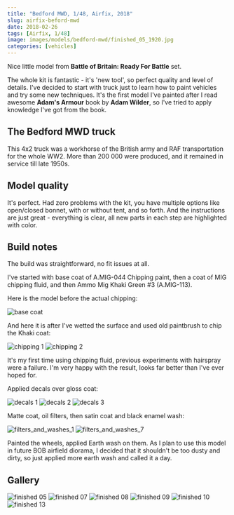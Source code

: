 ```yaml
---
title: "Bedford MWD, 1/48, Airfix, 2018"
slug: airfix-beford-mwd
date: 2018-02-26
tags: [Airfix, 1/48]
image: images/models/bedford-mwd/finished_05_1920.jpg
categories: [vehicles]
---
```


Nice little model from **Battle of Britain: Ready For Battle** set.

The whole kit is fantastic - it's 'new tool', so perfect quality and level of details.
I've decided to start with truck just to learn how to paint vehicles and try some new techniques.
It's the first model I've painted after I read awesome **Adam's Armour** book by **Adam Wilder**,
so I've tried to apply knowledge I've got from the book.

## The Bedford MWD truck

This 4x2 truck was a workhorse of the British army and RAF transportation for the whole WW2.
More than 200 000 were produced, and it remained in service till late 1950s.

## Model quality

It's perfect. Had zero problems with the kit, you have multiple options like open/closed bonnet, with or without tent, and so forth.
And the instructions are just great - everything is clear, all new parts in each step are highlighted with color. 

## Build notes
The build was straightforward, no fit issues at all.

I've started with base coat of A.MIG-044 Chipping paint, then a coat of MIG chipping fluid, and then Ammo Mig Khaki Green #3 (A.MIG-113).

Here is the model before the actual chipping:

![base coat](/images/models/bedford-mwd/base_coat_1920.jpg)

And here it is after I've wetted the surface and used old paintbrush to chip the Khaki coat:

![chipping 1](/images/models/bedford-mwd/scratched_1_1920.jpg)
![chipping 2](/images/models/bedford-mwd/scratched_2_1920.jpg)

It's my first time using chipping fluid, previous experiments with hairspray were a failure.
I'm very happy with the result, looks far better than I've ever hoped for.

Applied decals over gloss coat:

![decals 1](/images/models/bedford-mwd/bedford_mwd_decals_1_1920.jpg)
![decals 2](/images/models/bedford-mwd/bedford_mwd_decals_2_1920.jpg)
![decals 3](/images/models/bedford-mwd/bedford_mwd_decals_3_1920.jpg)


Matte coat, oil filters, then satin coat and black enamel wash:

![filters_and_washes_1](/images/models/bedford-mwd/filters_and_washes_1_1920.jpg)
![filters_and_washes_7](/images/models/bedford-mwd/filters_and_washes_7_1920.jpg)

Painted the wheels, applied Earth wash on them.
As I plan to use this model in future BOB airfield diorama, I decided that it shouldn't be too dusty and dirty, so just applied more earth wash and called it a day.

## Gallery

![finished 05](/images/models/bedford-mwd/finished_05_1920.jpg)
![finished 07](/images/models/bedford-mwd/finished_07_1920.jpg)
![finished 08](/images/models/bedford-mwd/finished_08_1920.jpg)
![finished 09](/images/models/bedford-mwd/finished_09_1920.jpg)
![finished 10](/images/models/bedford-mwd/finished_10_1920.jpg)
![finished 13](/images/models/bedford-mwd/finished_13_1920.jpg)
